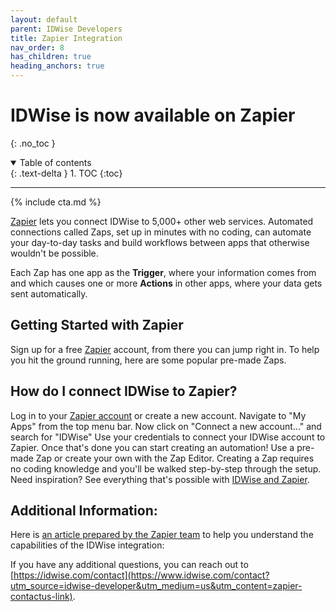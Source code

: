 ```yaml
---
layout: default
parent: IDWise Developers
title: Zapier Integration
nav_order: 8
has_children: true
heading_anchors: true
---
```


# IDWise is now available on Zapier
{: .no_toc }

<details open markdown="block">
  <summary>
    Table of contents
  </summary>
  {: .text-delta }
1. TOC
{:toc}
</details>

---

{% include cta.md %}

[Zapier](https://zapier.com/apps/idwise/integrations) lets you connect IDWise to 5,000+ other web services. Automated connections called Zaps, set up in minutes with no coding, can automate your day-to-day tasks and build workflows between apps that otherwise wouldn't be possible.

Each Zap has one app as the **Trigger**, where your information comes from and which causes one or more **Actions** in other apps, where your data gets sent automatically. 

## Getting Started with Zapier
Sign up for a free [Zapier](https://zapier.com/apps/idwise/integrations) account, from there you can jump right in. To help you hit the ground running, here are some popular pre-made Zaps.

<script src="https://zapier.com/zapbook/embed/widget.js?services=idwise&container=true&limit=10,"></script>

## How do I connect IDWise to Zapier?

Log in to your [Zapier account](https://zapier.com/sign-up) or create a new account.
Navigate to "My Apps" from the top menu bar.
Now click on "Connect a new account..." and search for "IDWise"
Use your credentials to connect your IDWise account to Zapier.
Once that's done you can start creating an automation! Use a pre-made Zap or create your own with the Zap Editor. Creating a Zap requires no coding knowledge and you'll be walked step-by-step through the setup. 
Need inspiration? See everything that's possible with [IDWise and Zapier](https://zapier.com/apps/idwise/integrations).

## Additional Information:
Here is [an article prepared by the Zapier team](https://help.zapier.com/hc/en-us/articles/9633703591053-How-to-get-started-with-IDWise-on-Zapier) to help you understand the capabilities of the IDWise integration:


If you have any additional questions, you can reach out to [https://idwise.com/contact](https://www.idwise.com/contact?utm_source=idwise-developer&utm_medium=us&utm_content=zapier-contactus-link).
